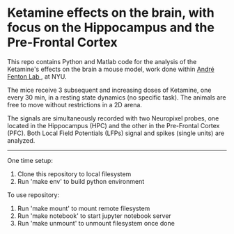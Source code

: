 # Ketamine effects on the brain, with focus on the Hippocampus and the Pre-Frontal Cortex 

This repo contains Python and Matlab code for the analysis of the Ketamine's effects on the brain a mouse model, work done within <a href= "https://www.fentonlab.com" > Andr&eacute; Fenton Lab </a>, at NYU.

The mice receive 3 subsequent and increasing doses of Ketamine, one every 30 min, in a resting state dynamics (no specific task). The animals are free to move without restrictions in a 2D arena. </br>

The signals are simultaneously recorded with two Neuropixel probes, one located in the Hippocampus (HPC) and the other in the Pre-Frontal Cortex (PFC). Both Local Field Potentials (LFPs) signal and spikes (single units) are analyzed. </br>

---

One time setup:
1. Clone this repository to local filesystem
2. Run 'make env' to build python environment

To use repository:
1. Run 'make mount' to mount remote filesystem
2. Run 'make notebook' to start jupyter notebook server
3. Run 'make unmount' to unmount filesystem once done
